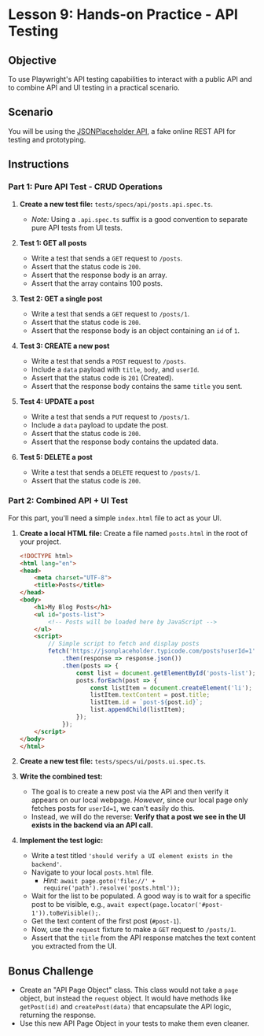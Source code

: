 # Lesson 9: Hands-on Practice - API Testing

## Objective

To use Playwright's API testing capabilities to interact with a public API and to combine API and UI testing in a practical scenario.

## Scenario

You will be using the [JSONPlaceholder API](https://jsonplaceholder.typicode.com/), a fake online REST API for testing and prototyping.

## Instructions

### Part 1: Pure API Test - CRUD Operations

1.  **Create a new test file:** `tests/specs/api/posts.api.spec.ts`.
    -   *Note:* Using a `.api.spec.ts` suffix is a good convention to separate pure API tests from UI tests.

2.  **Test 1: GET all posts**
    -   Write a test that sends a `GET` request to `/posts`.
    -   Assert that the status code is `200`.
    -   Assert that the response body is an array.
    -   Assert that the array contains 100 posts.

3.  **Test 2: GET a single post**
    -   Write a test that sends a `GET` request to `/posts/1`.
    -   Assert that the status code is `200`.
    -   Assert that the response body is an object containing an `id` of `1`.

4.  **Test 3: CREATE a new post**
    -   Write a test that sends a `POST` request to `/posts`.
    -   Include a `data` payload with `title`, `body`, and `userId`.
    -   Assert that the status code is `201` (Created).
    -   Assert that the response body contains the same `title` you sent.

5.  **Test 4: UPDATE a post**
    -   Write a test that sends a `PUT` request to `/posts/1`.
    -   Include a `data` payload to update the post.
    -   Assert that the status code is `200`.
    -   Assert that the response body contains the updated data.

6.  **Test 5: DELETE a post**
    -   Write a test that sends a `DELETE` request to `/posts/1`.
    -   Assert that the status code is `200`.

### Part 2: Combined API + UI Test

For this part, you'll need a simple `index.html` file to act as your UI.

1.  **Create a local HTML file:** Create a file named `posts.html` in the root of your project.

    ```html
    <!DOCTYPE html>
    <html lang="en">
    <head>
        <meta charset="UTF-8">
        <title>Posts</title>
    </head>
    <body>
        <h1>My Blog Posts</h1>
        <ul id="posts-list">
            <!-- Posts will be loaded here by JavaScript -->
        </ul>
        <script>
            // Simple script to fetch and display posts
            fetch('https://jsonplaceholder.typicode.com/posts?userId=1')
                .then(response => response.json())
                .then(posts => {
                    const list = document.getElementById('posts-list');
                    posts.forEach(post => {
                        const listItem = document.createElement('li');
                        listItem.textContent = post.title;
                        listItem.id = `post-${post.id}`;
                        list.appendChild(listItem);
                    });
                });
        </script>
    </body>
    </html>
    ```

2.  **Create a new test file:** `tests/specs/ui/posts.ui.spec.ts`.

3.  **Write the combined test:**
    -   The goal is to create a new post via the API and then verify it appears on our local webpage. *However*, since our local page only fetches posts for `userId=1`, we can't easily do this.
    -   Instead, we will do the reverse: **Verify that a post we see in the UI exists in the backend via an API call.**

4.  **Implement the test logic:**
    -   Write a test titled `'should verify a UI element exists in the backend'`.
    -   Navigate to your local `posts.html` file.
        -   *Hint:* `await page.goto('file://' + require('path').resolve('posts.html'));`
    -   Wait for the list to be populated. A good way is to wait for a specific post to be visible, e.g., `await expect(page.locator('#post-1')).toBeVisible();`.
    -   Get the text content of the first post (`#post-1`).
    -   Now, use the `request` fixture to make a `GET` request to `/posts/1`.
    -   Assert that the `title` from the API response matches the text content you extracted from the UI.

## Bonus Challenge

-   Create an "API Page Object" class. This class would not take a `page` object, but instead the `request` object. It would have methods like `getPost(id)` and `createPost(data)` that encapsulate the API logic, returning the response.
-   Use this new API Page Object in your tests to make them even cleaner.